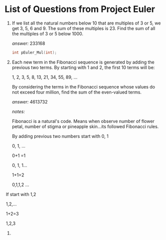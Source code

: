 # List of Questions from Project Euler



1. If we list all the natural numbers below 10 that are multiples of 3 or 5, we get 3, 5, 6 and 9. The sum of these multiples is 23.
   Find the sum of all the multiples of 3 or 5 below 1000.

   _answer:_ 233168

   ```c++
   int pEuler_Mul(int);
   ```

2. Each new term in the Fibonacci sequence is generated by adding the  previous two terms. By starting with 1 and 2, the first 10 terms will  be:

   1, 2, 3, 5, 8, 13, 21, 34, 55, 89, ...

   By considering the terms in the Fibonacci sequence whose values do  not exceed four million, find the sum of the even-valued terms.

   _answer:_ 4613732

   _notes:_

   Fibonacci is a natural's code. Means when observe number of flower petal, number of stigma or pineapple skin...its followed Fibonacci rules.

   By adding previous two numbers start with 0, 1

   0, 1, ...

   0+1 =1

   0, 1, 1...

   1+1=2

   0,1,1,2 ...



​	If  start with 1,2

​	1,2,...

​	1+2=3

​	1,2,3



1. 


